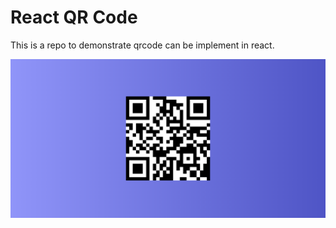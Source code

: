﻿# React QR Code
This is a repo to demonstrate qrcode can be implement in react.

![Alt Text](https://raw.githubusercontent.com/NotAngad/react-qrcode-demo/main/qrcode.PNG)
